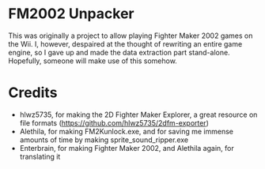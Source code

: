 # FM2002 Unpacker
This was originally a project to allow playing Fighter Maker 2002 games on the Wii. I, however, despaired at the thought of
rewriting an entire game engine, so I gave up and made the data extraction part stand-alone. Hopefully, someone will make
use of this somehow.

# Credits
- hlwz5735, for making the 2D Fighter Maker Explorer, a great resource on file formats (https://github.com/hlwz5735/2dfm-exporter)
- Alethila, for making FM2Kunlock.exe, and for saving me immense amounts of time by making sprite_sound_ripper.exe
- Enterbrain, for making Fighter Maker 2002, and Alethila again, for translating it

